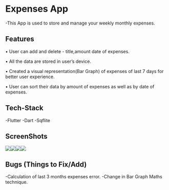 # Expenses App

-This App is used to store and manage your weekly monthly expenses.

## Features

• User can add and delete - title,amount date of expenses.

• All the data are stored in user’s device.

• Created a visual representation(Bar Graph) of expenses of last 7 days for better user experience.

• User can sort their data by amount of expenses as well as by date of expenses.

## Tech-Stack
-Flutter
-Dart
-Sqflite

## ScreenShots

<div style="display:flex;flex-wrap:wrap;">
<img src="https://user-images.githubusercontent.com/97884033/200117053-6fa2dce4-0505-4cf1-877e-279ab76f8141.jpg" />
  <img src="https://user-images.githubusercontent.com/97884033/200117056-89b8c7a8-422f-4052-92b9-a852a5f9a16b.jpg" />
  <img src="https://user-images.githubusercontent.com/97884033/200117018-e11f5f64-4af9-4316-bde9-ed1745f69b1c.jpg" />
  <img src="https://user-images.githubusercontent.com/97884033/200117029-8c85b886-ed90-40d8-9dbf-20807c19992c.jpg" />
</div>

## Bugs (Things to Fix/Add)

-Calculation of last 3 months  expenses error.
-Change in Bar Graph Maths technique.
